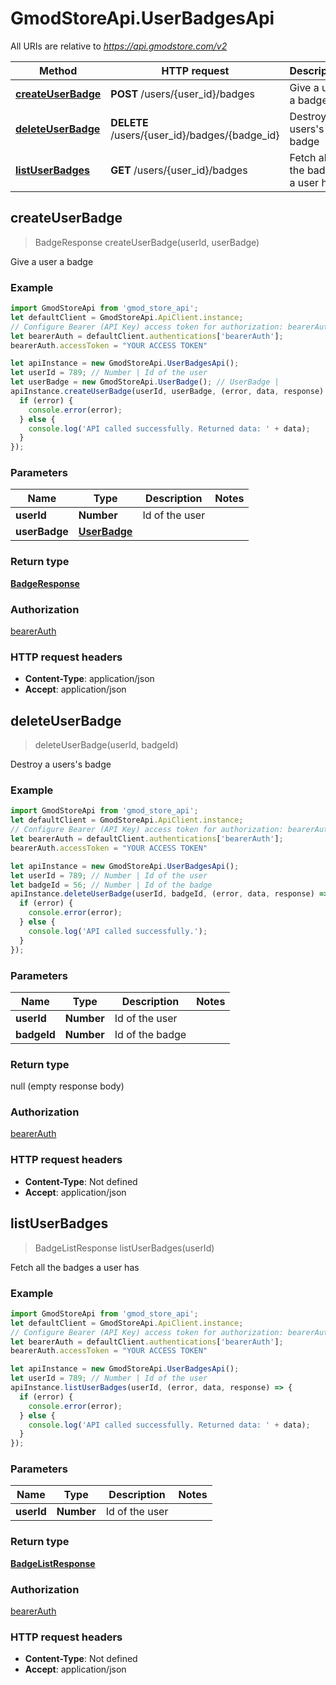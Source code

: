# GmodStoreApi.UserBadgesApi

All URIs are relative to *https://api.gmodstore.com/v2*

Method | HTTP request | Description
------------- | ------------- | -------------
[**createUserBadge**](UserBadgesApi.md#createUserBadge) | **POST** /users/{user_id}/badges | Give a user a badge
[**deleteUserBadge**](UserBadgesApi.md#deleteUserBadge) | **DELETE** /users/{user_id}/badges/{badge_id} | Destroy a users&#39;s badge
[**listUserBadges**](UserBadgesApi.md#listUserBadges) | **GET** /users/{user_id}/badges | Fetch all the badges a user has



## createUserBadge

> BadgeResponse createUserBadge(userId, userBadge)

Give a user a badge

### Example

```javascript
import GmodStoreApi from 'gmod_store_api';
let defaultClient = GmodStoreApi.ApiClient.instance;
// Configure Bearer (API Key) access token for authorization: bearerAuth
let bearerAuth = defaultClient.authentications['bearerAuth'];
bearerAuth.accessToken = "YOUR ACCESS TOKEN"

let apiInstance = new GmodStoreApi.UserBadgesApi();
let userId = 789; // Number | Id of the user
let userBadge = new GmodStoreApi.UserBadge(); // UserBadge | 
apiInstance.createUserBadge(userId, userBadge, (error, data, response) => {
  if (error) {
    console.error(error);
  } else {
    console.log('API called successfully. Returned data: ' + data);
  }
});
```

### Parameters


Name | Type | Description  | Notes
------------- | ------------- | ------------- | -------------
 **userId** | **Number**| Id of the user | 
 **userBadge** | [**UserBadge**](UserBadge.md)|  | 

### Return type

[**BadgeResponse**](BadgeResponse.md)

### Authorization

[bearerAuth](../README.md#bearerAuth)

### HTTP request headers

- **Content-Type**: application/json
- **Accept**: application/json


## deleteUserBadge

> deleteUserBadge(userId, badgeId)

Destroy a users&#39;s badge

### Example

```javascript
import GmodStoreApi from 'gmod_store_api';
let defaultClient = GmodStoreApi.ApiClient.instance;
// Configure Bearer (API Key) access token for authorization: bearerAuth
let bearerAuth = defaultClient.authentications['bearerAuth'];
bearerAuth.accessToken = "YOUR ACCESS TOKEN"

let apiInstance = new GmodStoreApi.UserBadgesApi();
let userId = 789; // Number | Id of the user
let badgeId = 56; // Number | Id of the badge
apiInstance.deleteUserBadge(userId, badgeId, (error, data, response) => {
  if (error) {
    console.error(error);
  } else {
    console.log('API called successfully.');
  }
});
```

### Parameters


Name | Type | Description  | Notes
------------- | ------------- | ------------- | -------------
 **userId** | **Number**| Id of the user | 
 **badgeId** | **Number**| Id of the badge | 

### Return type

null (empty response body)

### Authorization

[bearerAuth](../README.md#bearerAuth)

### HTTP request headers

- **Content-Type**: Not defined
- **Accept**: application/json


## listUserBadges

> BadgeListResponse listUserBadges(userId)

Fetch all the badges a user has

### Example

```javascript
import GmodStoreApi from 'gmod_store_api';
let defaultClient = GmodStoreApi.ApiClient.instance;
// Configure Bearer (API Key) access token for authorization: bearerAuth
let bearerAuth = defaultClient.authentications['bearerAuth'];
bearerAuth.accessToken = "YOUR ACCESS TOKEN"

let apiInstance = new GmodStoreApi.UserBadgesApi();
let userId = 789; // Number | Id of the user
apiInstance.listUserBadges(userId, (error, data, response) => {
  if (error) {
    console.error(error);
  } else {
    console.log('API called successfully. Returned data: ' + data);
  }
});
```

### Parameters


Name | Type | Description  | Notes
------------- | ------------- | ------------- | -------------
 **userId** | **Number**| Id of the user | 

### Return type

[**BadgeListResponse**](BadgeListResponse.md)

### Authorization

[bearerAuth](../README.md#bearerAuth)

### HTTP request headers

- **Content-Type**: Not defined
- **Accept**: application/json

